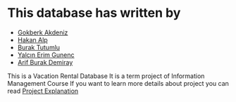 

# This database has written by 

* [Gokberk Akdeniz](https://github.com/gokberkakdeniz)
* [Hakan Alp](https://github.com/hakanalpp)
* [Burak Tutumlu](https://github.com/BurakTutumlu)
* [Yalcın Erim Gunenc](https://github.com/erimgunenc)
* [Arif Burak Demiray](https://github.com/arifBurakDemiray)

This is a Vacation Rental Database
It is a term project of Information Management Course
If you want to learn more details about project you can read [Project Explanation](https://github.com/arifBurakDemiray/TheCodesThatIWrote/blob/cc736860dccbb3657d6f07c629ae2fc79fe16800/SQL_Projects/vacation_rental_database/G16_final_project_design_report.pdf)

